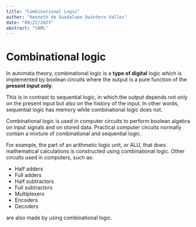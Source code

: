 ```yaml
---
title: "Combinational Logic"
author: "Kenneth de Guadalupe Quintero Valles"
date: "09/22/2023"
abstract: "YAML"
---
```


# Combinational logic

In automata theory, combinational logic is a **type of digital** logic which is implemented by boolean circuits
where the output is a pure function of the **present input only**.

This is in contrast to sequential logic, in which the output depends not only on the present input but also on
the history of the input. In other words, sequential logic has memory while combinational logic does not.

Combinational logic is used in computer circuits to perform boolean algebra on input signals and on stored data.
Practical computer circuits normally contain a mixture of combinational and sequential logic.

For example, the part of an arithmetic logic unit, or ALU, that does mathematical calculations is constructed
using combinational logic. Other circuits used in computers, such as:

- Half adders
- Full adders
- Half subtractors
- Full subtractors
- Multiplexers
- Encoders
- Decoders

are also made by using combinational logic.
